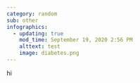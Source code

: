 ```yaml
---
category: random
sub: other
infographics:
  - updating: true
    mod_time: September 19, 2020 2:56 PM
    alttext: test
    image: diabetes.png
---
```

hi
